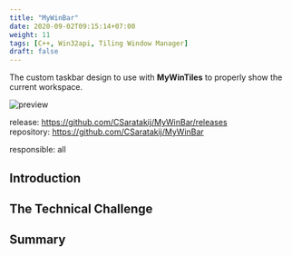 ```yaml
---
title: "MyWinBar"
date: 2020-09-02T09:15:14+07:00
weight: 11
tags: [C++, Win32api, Tiling Window Manager]
draft: false
---
```


The custom taskbar design to use with __MyWinTiles__ to properly show the current workspace.

![preview](/img/mywinbar-preview.png)

<!--more-->

release: https://github.com/CSaratakij/MyWinBar/releases \
repository: https://github.com/CSaratakij/MyWinBar

responsible: all

## Introduction

## The Technical Challenge

## Summary

